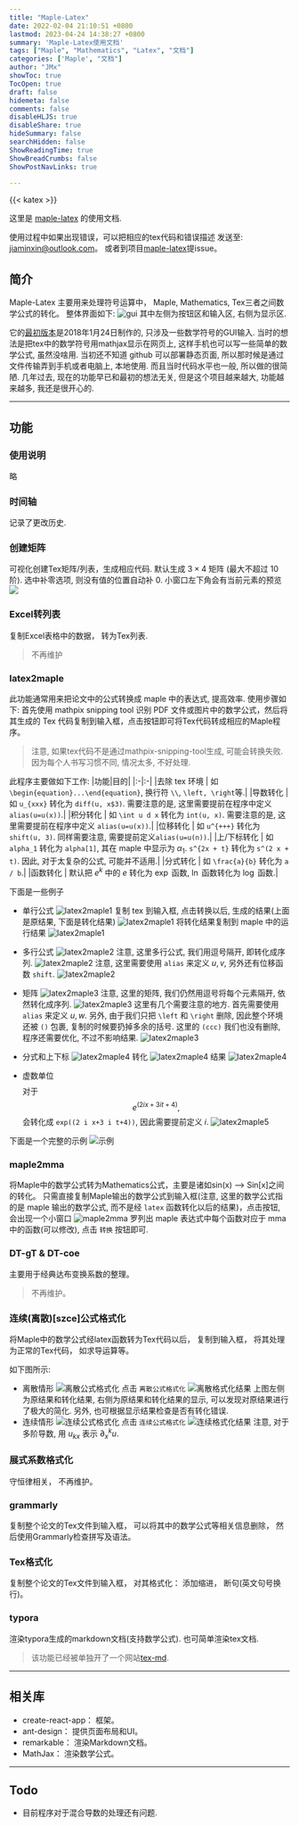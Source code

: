 ```yaml
---
title: "Maple-Latex"
date: 2022-02-04 21:10:51 +0800
lastmod: 2023-04-24 14:38:27 +0800
summary: 'Maple-Latex使用文档'
tags: ["Maple", "Mathematics", "Latex", "文档"]
categories: ['Maple', "文档"]
author: "JMx"
showToc: true
TocOpen: true
draft: false
hidemeta: false
comments: false
disableHLJS: true 
disableShare: true
hideSummary: false
searchHidden: false
ShowReadingTime: true
ShowBreadCrumbs: false
ShowPostNavLinks: true

---
```


{{< katex >}}

这里是 [maple-latex](https://github.com/jiandandaoxingfu/maple-latex) 的使用文档.

使用过程中如果出现错误，可以把相应的tex代码和错误描述
发送至: jiaminxin@outlook.com。 或者到项目[maple-latex](https://github.com/jiandandaoxingfu/maple-latex)提issue。

## 简介
Maple-Latex 主要用来处理符号运算中， 
Maple, Mathematics, Tex三者之间数学公式的转化。
整体界面如下:
![gui](images/gui.jpg)
其中左侧为按钮区和输入区, 右侧为显示区.

它的[最初版本](https://jiandandaoxingfu.github.io/maple-latex-version0/)是2018年1月24日制作的, 只涉及一些数学符号的GUI输入. 
当时的想法是把tex中的数学符号用mathjax显示在网页上, 这样手机也可以写一些简单的数学公式, 虽然没啥用.
当初还不知道 github 可以部署静态页面, 所以那时候是通过文件传输弄到手机或者电脑上, 本地使用.
而且当时代码水平也一般, 所以做的很简陋.
几年过去, 现在的功能早已和最初的想法无关, 但是这个项目越来越大, 功能越来越多, 我还是很开心的.

---

## 功能

### 使用说明
略

### 时间轴
记录了更改历史.

### 创建矩阵
可视化创建Tex矩阵/列表，生成相应代码.
默认生成 $3\times 4$ 矩阵 (最大不超过 10 阶). 
选中补零选项, 则没有值的位置自动补 $0$. 
小窗口左下角会有当前元素的预览
![](images/create-matrix.gif)

### Excel转列表
复制Excel表格中的数据， 转为Tex列表. 
> 不再维护


### latex2maple
此功能通常用来把论文中的公式转换成 maple 中的表达式, 提高效率.
使用步骤如下: 首先使用 mathpix snipping tool 识别 PDF 文件或图片中的数学公式，然后将其生成的 Tex 代码复制到输入框，点击按钮即可将Tex代码转成相应的Maple程序。 

> 注意, 如果tex代码不是通过mathpix-snipping-tool生成, 可能会转换失败. 因为每个人书写习惯不同, 情况太多, 不好处理.

此程序主要做如下工作:
|功能|目的|
|:-|:-|
|去除 tex 环境 |  如`\begin{equation}...\end{equation}`, 换行符 `\\`, `\left, \right`等.|
|导数转化 |  如 `u_{xxx}` 转化为 `diff(u, x$3)`. 需要注意的是, 这里需要提前在程序中定义 `alias(u=u(x))`.|
|积分转化 |  如 `\int u d x` 转化为 `int(u, x)`. 需要注意的是, 这里需要提前在程序中定义 `alias(u=u(x))`.|
|位移转化 |  如 `u^{+++}` 转化为 `shift(u, 3)`. 同样需要注意, 需要提前定义`alias(u=u(n))`.|
|上/下标转化 |  如 `alpha_1` 转化为 `alpha[1]`, 其在 maple 中显示为 $\alpha_1$. `s^{2x + t}` 转化为 `s^(2 x + t)`. 因此, 对于太复杂的公式, 可能并不适用.|
|分式转化 |  如 `\frac{a}{b}` 转化为 `a / b`.|
|函数转化 | 默认把 $e^k$ 中的 $e$ 转化为 $\exp$ 函数, $\ln$ 函数转化为 $\log$ 函数.|

下面是一些例子
- 单行公式
![latex2maple1](images/latex2maple11.jpg)
复制 tex 到输入框, 点击转换以后, 生成的结果(上面是原结果, 下面是转化结果)
![latex2maple1](images/latex2maple12.jpg)
将转化结果复制到 maple 中的运行结果
![latex2maple1](images/latex2maple13.jpg)

- 多行公式
![latex2maple2](images/latex2maple21.jpg)
注意, 这里多行公式, 我们用逗号隔开, 即转化成序列.
![latex2maple2](images/latex2maple22.jpg)
注意, 这里需要使用 `alias` 来定义 $u, v$, 另外还有位移函数 `shift`.
![latex2maple2](images/latex2maple23.jpg)

- 矩阵
![latex2maple3](images/latex2maple31.jpg)
注意, 这里的矩阵, 我们仍然用逗号将每个元素隔开, 依然转化成序列.
![latex2maple3](images/latex2maple32.jpg)
这里有几个需要注意的地方. 首先需要使用 `alias` 来定义 $u, w$. 
另外, 由于我们只把 `\left` 和 `\right` 删除, 因此整个环境还被 `()` 包裹, 复制的时候要扔掉多余的括号. 这里的 `(ccc)` 我们也没有删除, 程序还需要优化, 不过不影响结果.
![latex2maple3](images/latex2maple33.jpg)

- 分式和上下标
![latex2maple4](images/latex2maple41.jpg)
转化
![latex2maple4](images/latex2maple42.jpg)
结果
![latex2maple4](images/latex2maple43.jpg)

- 虚数单位
$$ $$
对于
$$e^{(2i x + 3 it + 4)},$$
会转化成
`exp((2 i x+3 i t+4))`, 因此需要提前定义 $i$.
![latex2maple5](images/latex2maple5.jpg)

下面是一个完整的示例
![示例](images/example.gif)

### maple2mma
将Maple中的数学公式转为Mathematics公式，主要是诸如sin(x) --> Sin[x]之间的转化。 只需直接复制Maple输出的数学公式到输入框(注意, 这里的数学公式指的是 maple 输出的数学公式, 而不是经 `latex` 函数转化以后的结果)，点击按钮, 会出现一个小窗口
![maple2mma](images/maple2mma.jpg)
罗列出 maple 表达式中每个函数对应于 mma 中的函数(可以修改), 点击 `转换` 按钮即可.


### DT-gT & DT-coe
主要用于经典达布变换系数的整理。 

> 不再维护。

### 连续(离散)[szce]公式格式化 
将Maple中的数学公式经latex函数转为Tex代码以后， 复制到输入框， 将其处理为正常的Tex代码， 如求导运算等。

如下图所示:
- 离散情形
![离散公式格式化](images/maple2latex-discrete.jpg)
点击 `离散公式格式化`
![离散格式化结果](images/maple2latex-discrete-result.jpg)
上图左侧为原结果和转化结果, 右侧为原结果和转化结果的显示, 可以发现对原结果进行了极大的简化. 另外, 也可根据显示结果检查是否有转化错误.
- 连续情形
![连续公式格式化](images/maple2latex-continue.jpg)
点击 `连续公式格式化`
![连续格式化结果](images/maple2latex-continue-result.jpg)
注意, 对于多阶导数, 用 $u_{kx}$ 表示 $\partial_x^k u$.



### 展式系数格式化
守恒律相关， 不再维护。

### grammarly
复制整个论文的Tex文件到输入框， 可以将其中的数学公式等相关信息删除， 然后使用Grammarly检查拼写及语法。

### Tex格式化
复制整个论文的Tex文件到输入框， 对其格式化： 添加缩进， 断句(英文句号换行)。

### typora
渲染typora生成的markdown文档(支持数学公式). 也可简单渲染tex文档.
> 该功能已经被单独开了一个网站[tex-md](https://jiandandaoxingfu.github.io/md-tex-renderer).

---

## 相关库
- create-react-app： 框架。
- ant-design： 提供页面布局和UI。
- remarkable： 渲染Markdown文档。
- MathJax： 渲染数学公式。

--- 

## Todo
- 目前程序对于混合导数的处理还有问题.